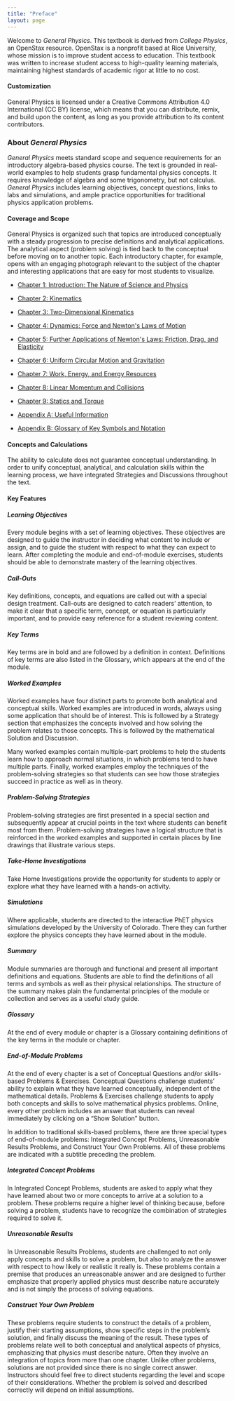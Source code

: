 ```yaml
---
title: "Preface"
layout: page
---
```


Welcome to *General Physics*. This textbook is derived from *College Physics*,
an OpenStax resource. OpenStax is a nonprofit based at Rice University, whose
mission is to improve student access to education. This textbook was written to
increase student access to high-quality learning materials, maintaining highest
standards of academic rigor at little to no cost.

#### Customization

General Physics is licensed under a Creative Commons Attribution 4.0
International (CC BY) license, which means that you can distribute, remix, and
build upon the content, as long as you provide attribution to its content
contributors.

### About *General Physics*

*General Physics* meets standard scope and sequence requirements for an
introductory algebra-based physics course. The text is grounded in real-world
examples to help students grasp fundamental physics concepts. It requires
knowledge of algebra and some trigonometry, but not calculus. *General Physics*
includes learning objectives, concept questions, links to labs and simulations,
and ample practice opportunities for traditional physics application problems.

#### Coverage and Scope

General Physics is organized such that topics are introduced conceptually with a
steady progression to precise definitions and analytical applications. The
analytical aspect (problem solving) is tied back to the conceptual before moving
on to another topic. Each introductory chapter, for example, opens with an
engaging photograph relevant to the subject of the chapter and interesting
applications that are easy for most students to visualize.

* [Chapter 1: Introduction: The Nature of Science and Physics](../contents/ch1PhysicsAnIntroduction.md)
* [Chapter 2: Kinematics](../contents/ch2Kinematics.md)
* [Chapter 3: Two-Dimensional Kinematics](../contents/ch2Kinematics.md)
* [Chapter 4: Dynamics: Force and Newton\'s Laws of Motion](../contents/ch4Dynamics.md)
* [Chapter 5: Further Applications of Newton\'s Laws:
  Friction, Drag, and Elasticity](ch5FurtherApplicationsOfNewtonsLaws.md)
* [Chapter 6: Uniform Circular Motion and Gravitation](../contents/ch6UniformCircularMotionAndGravitation.md)
* [Chapter 7: Work, Energy, and Energy Resources](../contents/ch7WorkEnergyAndEnergyResources.md)
* [Chapter 8: Linear Momentum and Collisions](../contents/ch8LinearMomentumAndCollisions.md)
* [Chapter 9: Statics and Torque](../contents/ch9StaticsAndTorque.md)

* [Appendix A: Useful Information](../contents/appAUsefulInformation.md)
* [Appendix B: Glossary of Key Symbols and Notation](../contents/appBGlossaryOfKeySymbolsAndNotation.md)

#### Concepts and Calculations

The ability to calculate does not guarantee conceptual understanding. In order
to unify conceptual, analytical, and calculation skills within the learning
process, we have integrated Strategies and Discussions throughout the text.

#### Key Features

##### Learning Objectives

Every module begins with a set of learning objectives. These objectives are
designed to guide the instructor in deciding what content to include or assign,
and to guide the student with respect to what they can expect to learn. After
completing the module and end-of-module exercises, students should be able to
demonstrate mastery of the learning objectives.

##### Call-Outs

Key definitions, concepts, and equations are called out with a special design
treatment. Call-outs are designed to catch readers’ attention, to make it clear
that a specific term, concept, or equation is particularly important, and to
provide easy reference for a student reviewing content.

##### Key Terms

Key terms are in bold and are followed by a definition in context. Definitions
of key terms are also listed in the Glossary, which appears at the end of the
module.

##### Worked Examples

Worked examples have four distinct parts to promote both analytical and
conceptual skills. Worked examples are introduced in words, always using some
application that should be of interest. This is followed by a Strategy section
that emphasizes the concepts involved and how solving the problem relates to
those concepts. This is followed by the mathematical Solution and Discussion.

Many worked examples contain multiple-part problems to help the students learn
how to approach normal situations, in which problems tend to have multiple
parts. Finally, worked examples employ the techniques of the problem-solving
strategies so that students can see how those strategies succeed in practice as
well as in theory.

##### Problem-Solving Strategies

Problem-solving strategies are first presented in a special section and
subsequently appear at crucial points in the text where students can benefit
most from them. Problem-solving strategies have a logical structure that is
reinforced in the worked examples and supported in certain places by line
drawings that illustrate various steps.

##### Take-Home Investigations

Take Home Investigations provide the opportunity for students to apply or
explore what they have learned with a hands-on activity.

##### Simulations

Where applicable, students are directed to the interactive PhET physics
simulations developed by the University of Colorado. There they can further
explore the physics concepts they have learned about in the module.

##### Summary

Module summaries are thorough and functional and present all important
definitions and equations. Students are able to find the definitions of all
terms and symbols as well as their physical relationships. The structure of the
summary makes plain the fundamental principles of the module or collection and
serves as a useful study guide.

##### Glossary

At the end of every module or chapter is a Glossary containing definitions of
the key terms in the module or chapter.

##### End-of-Module Problems

At the end of every chapter is a set of Conceptual Questions and/or skills-based
Problems &amp; Exercises. Conceptual Questions challenge students’ ability to
explain what they have learned conceptually, independent of the mathematical
details. Problems &amp; Exercises challenge students to apply both concepts and
skills to solve mathematical physics problems. Online, every other problem
includes an answer that students can reveal immediately by clicking on a “Show
Solution” button.

In addition to traditional skills-based problems, there are three special types
of end-of-module problems: Integrated Concept Problems, Unreasonable Results
Problems, and Construct Your Own Problems. All of these problems are indicated
with a subtitle preceding the problem.

##### Integrated Concept Problems

In Integrated Concept Problems, students are asked to apply what they have
learned about two or more concepts to arrive at a solution to a problem. These
problems require a higher level of thinking because, before solving a problem,
students have to recognize the combination of strategies required to solve it.

##### Unreasonable Results

In Unreasonable Results Problems, students are challenged to not only apply
concepts and skills to solve a problem, but also to analyze the answer with
respect to how likely or realistic it really is. These problems contain a
premise that produces an unreasonable answer and are designed to further
emphasize that properly applied physics must describe nature accurately and is
not simply the process of solving equations.

##### Construct Your Own Problem

These problems require students to construct the details of a problem, justify
their starting assumptions, show specific steps in the problem’s solution, and
finally discuss the meaning of the result. These types of problems relate well
to both conceptual and analytical aspects of physics, emphasizing that physics
must describe nature. Often they involve an integration of topics from more than
one chapter. Unlike other problems, solutions are not provided since there is no
single correct answer. Instructors should feel free to direct students regarding
the level and scope of their considerations. Whether the problem is solved and
described correctly will depend on initial assumptions.
